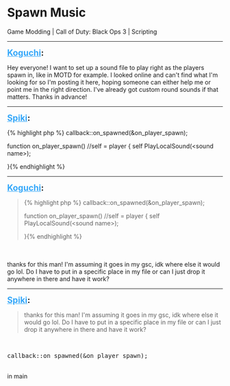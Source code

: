 # Spawn Music
Game Modding | Call of Duty: Black Ops 3 | Scripting

---
<strong style="font-size: 1.4em;"><span style="text-decoration: underline;text-decoration-color: #34a7f9;"><span style="color:#34a7f9;">Koguchi</span></span>:</strong>

<p>Hey everyone! I want to set up a sound file to play right as the players spawn in, like in MOTD for example. I looked online and can&#39;t find what I&#39;m looking for so I&#39;m posting it here, hoping someone can either help me or point me in the right direction. I&#39;ve already got custom round sounds if that matters. Thanks in advance!</p>

---
<strong style="font-size: 1.4em;"><span style="text-decoration: underline;text-decoration-color: #34a7f9;"><span style="color:#34a7f9;">Spiki</span></span>:</strong>

<p>{% highlight php %}
callback::on_spawned(&amp;on_player_spawn);


function on_player_spawn() //self = player
{
self PlayLocalSound(&lt;sound name&gt;);

}{% endhighlight %}
</p>

---
<strong style="font-size: 1.4em;"><span style="text-decoration: underline;text-decoration-color: #34a7f9;"><span style="color:#34a7f9;">Koguchi</span></span>:</strong>

<p><blockquote>{% highlight php %}
callback::on_spawned(&amp;on_player_spawn);


function on_player_spawn() //self = player
{
self PlayLocalSound(&lt;sound name&gt;);

}{% endhighlight %}
</blockquote><br /><br />thanks for this man! I&#39;m assuming it goes in my gsc, idk where else it would go lol. Do I have to put in a specific place in my file or can I just drop it anywhere in there and have it work?</p>

---
<strong style="font-size: 1.4em;"><span style="text-decoration: underline;text-decoration-color: #34a7f9;"><span style="color:#34a7f9;">Spiki</span></span>:</strong>

<p><blockquote>thanks for this man! I&#39;m assuming it goes in my gsc, idk where else it would go lol. Do I have to put in a specific place in my file or can I just drop it anywhere in there and have it work?<br /></blockquote><br /><pre>callback::on_spawned(&amp;on_player_spawn);<br /></pre><br />in main</p>
